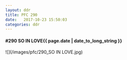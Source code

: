 ```yaml
---
layout: ddr
title: PFC 290
date:   2017-10-23 15:50:03
categories: ddr
---
```


#### **#290** SO IN LOVE<span class="pull-right">{{ page.date | date_to_long_string }}</span>
![](/images/pfc/290_SO IN LOVE.jpg)
